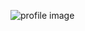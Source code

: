 ![profile image](https://avatars.githubusercontent.com/u/7452465?s=400&u=16be9769a21c2dd34bef1a67182942e71469341b&v=4)
